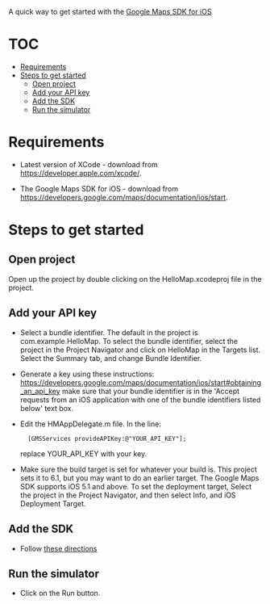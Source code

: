 A quick way to get started with the [Google Maps SDK for iOS](https://developers.google.com/maps/documentation/ios)

# TOC
  * [Requirements](#requirements)
  * [Steps to get started](#steps-to-get-started)
    * [Open project](#open-project)
    * [Add your API key](#add-your-api-key)
    * [Add the SDK](#add-the-sdk)
    * [Run the simulator](#run-the-simulator)


# Requirements

* Latest version of XCode - download from https://developer.apple.com/xcode/.

* The Google Maps SDK for iOS - download from https://developers.google.com/maps/documentation/ios/start.

# Steps to get started
## Open project
   Open up the project by double clicking on the HelloMap.xcodeproj file in the project.

## Add your API key
* Select a bundle identifier. The default in the project is com.example.HelloMap. To select the bundle identifier, select the project in the Project Navigator and click on HelloMap in the Targets list. Select the Summary tab, and change Bundle Identifier.
* Generate a key using these instructions: https://developers.google.com/maps/documentation/ios/start#obtaining_an_api_key make sure that your bundle identifier is in the 'Accept requests from an iOS application with one of the bundle identifiers listed below' text box.
* Edit the HMAppDelegate.m file. In the line:

        [GMSServices provideAPIKey:@"YOUR_API_KEY"];

  replace YOUR\_API\_KEY with your key.

* Make sure the build target is set for whatever your build is. This project sets it to 6.1, but you may want to do an earlier target. The Google Maps SDK supports iOS 5.1 and above. To set the deployment target, Select the project in the Project Navigator, and then select Info, and iOS Deployment Target.

## Add the SDK
* Follow [these directions](https://developers.google.com/maps/documentation/ios/start#adding_the_google_maps_sdk_for_ios_to_your_project.)

## Run the simulator
* Click on the Run button.
